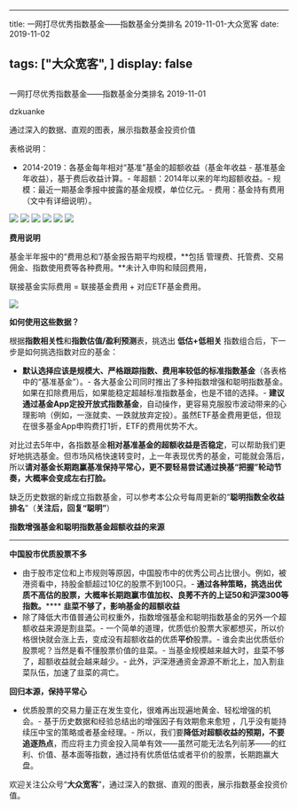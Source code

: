 
---
title:  一网打尽优秀指数基金——指数基金分类排名 2019-11-01-大众宽客
date: 2019-11-02

tags: ["大众宽客", ]
display: false
---


## 



一网打尽优秀指数基金——指数基金分类排名 2019-11-01




dzkuanke




通过深入的数据、直观的图表，展示指数基金投资价值




表格说明：
- 2014-2019：各基金每年相对“基准”基金的超额收益（基金年收益 - 基准基金年收益），基于费后收益计算。- 年超额：2014年以来的年均超额收益。- 规模：最近一期基金季报中披露的基金规模，单位亿元。- 费用：基金持有费用（文中有详细说明）。


<img class="rich_pages js_insertlocalimg" data-ratio="1.6302895322939865" data-s="300,640" src="https://mmbiz.qpic.cn/mmbiz_png/PKw3FQPmhIjibFNS4pI7TJ4JRgwSPuKtRV4YIOUvIgnzAK6mFCSibSYSv8otsHL9icNOyKCZO7cc0soHq0adrXLow/640?wx_fmt=png" data-type="png" data-w="898" style="">

<img class="rich_pages js_insertlocalimg" data-ratio="0.9617977528089887" data-s="300,640" src="https://mmbiz.qpic.cn/mmbiz_png/PKw3FQPmhIjibFNS4pI7TJ4JRgwSPuKtRHOV1uPqZicFj5jxwCwIbv64hEvOfSfgwE7REajU04ThTzHIQib8mEdicA/640?wx_fmt=png" data-type="png" data-w="890" style="">

<img class="rich_pages js_insertlocalimg" data-ratio="1.4933035714285714" data-s="300,640" src="https://mmbiz.qpic.cn/mmbiz_png/PKw3FQPmhIjibFNS4pI7TJ4JRgwSPuKtRoOzyvrPKMgc0hibicglUhDNaykX29XhYmCelC33kDMbjvICDu93a315Q/640?wx_fmt=png" data-type="png" data-w="896" style="">

<img class="rich_pages js_insertlocalimg" data-ratio="1.288248337028825" data-s="300,640" src="https://mmbiz.qpic.cn/mmbiz_png/PKw3FQPmhIjibFNS4pI7TJ4JRgwSPuKtR3OljOicicnIacr1BV1pXCT0xwtTEuFFFrxviaiazQWaHsuzTHSKJZQxgZA/640?wx_fmt=png" data-type="png" data-w="902" style="">

<img class="rich_pages js_insertlocalimg" data-ratio="1" data-s="300,640" src="https://mmbiz.qpic.cn/mmbiz_png/PKw3FQPmhIjibFNS4pI7TJ4JRgwSPuKtRysTE6BJmuear575DZ0OR5bKcs6GYjcyjibTBof3dbvbE120JTLpz8Qg/640?wx_fmt=png" data-type="png" data-w="902" style="">

<img class="rich_pages js_insertlocalimg" data-ratio="0.8677130044843049" data-s="300,640" src="https://mmbiz.qpic.cn/mmbiz_png/PKw3FQPmhIjibFNS4pI7TJ4JRgwSPuKtRg8y1AiaLMDmKlbZKVucnsVKLFXzpS8lSq9OIgoPsRP4962t1Z5ugcjQ/640?wx_fmt=png" data-type="png" data-w="892" style="">



**费用说明**



基金半年报中的“费用总和”/基金报告期平均规模，**包括 管理费、托管费、交易佣金、指数使用费等各种费用。**未计入申购和赎回费用，



联接基金实际费用 = 联接基金费用 + 对应ETF基金费用。



<img class="rich_pages" data-ratio="0.3739352640545145" data-s="300,640" src="https://mmbiz.qpic.cn/mmbiz_png/PKw3FQPmhIjRfZpR3LYic93G9bLic2bFpgJnJdJe0VWH3Z1CpISTgM0CNibDTEC3icib110gqMOxNWdic0SBNgsAz5kg/640?wx_fmt=png" data-type="png" data-w="1174" style=""/>





**如何使用这些数据？**



根据**指数相关性**和**指数估值/盈利预测**表，挑选出&nbsp;**低估+低相关** 指数组合后，下一步是如何挑选指数对应的基金：
- **默认选择应该是规模大、严格跟踪指数、费用率较低的标准指数基金**（各表格中的“基准基金”）。- 各大基金公司同时推出了多种指数增强和聪明指数基金。如果在扣除费用后，如果能稳定超越标准指数基金，也是不错的选择。- **建议通过基金App定投开放式指数基金**，自动操作，更容易克服股市波动带来的心理影响（例如，一涨就卖、一跌就放弃定投）。虽然ETF基金费用更低，但现在很多基金App申购费打1折，ETF的费用优势不大。


对比过去5年中，各指数基金**相对基准基金的超额收益是否稳定**<h-char unicode="ff0c" class="" style="max-width: 100%;box-sizing: border-box !important;word-wrap: break-word !important;">，</h-char>可以帮助我们更好地挑选基金。但市场风格快速转变时，上一年表现优秀的基金，可能就会落后，所以**请对基金长期跑赢基准保持平常心，更不要轻易尝试通过换基“把握”轮动节奏，大概率会变成左右打脸。**



缺乏历史数据的新成立指数基金，可以参考本公众号每周更新的“**聪明指数全收益排名**”（**关注后，回复“聪明”**）





**指数增强基金和聪明指数基金超额收益的来源**

****

**中国股市优质股票不多**
- 由于股市定位和上市规则等原因，中国股市中的优秀公司占比很小。例如，被港资看中，持股金额超过10亿的股票不到100只。- **通过各种策略，挑选出优质不高估的股票，大概率长期跑赢市值加权、良莠不齐的上证50和沪深300等指数。******
**韭菜不够了，影响基金的超额收益**
- 除了降低大市值普通公司权重外，指数增强基金和聪明指数基金的另外一个超额收益来源是割韭菜。- 一个简单的道理，优质低价股票大家都想买，所以价格很快就会涨上去，变成没有超额收益的优质**平价**股票。- 谁会卖出优质低价股票呢？当然是看不懂股票价值的韭菜。- 当基金规模越来越大时，韭菜不够了，超额收益就会越来越少。- 此外，沪深港通资金源源不断北上，加入割韭菜队伍，加速了韭菜的凋亡。


**回归本源，保持平常心**
- 优质股票的交易力量正在发生变化，很难再出现遍地黄金、轻松增强的机会。- 基于历史数据和经验总结出的增强因子有效期愈来愈短 ，几乎没有能持续压中宝的策略或者基金经理。- 所以，我们要**降低对超额收益的预期，不要追逐热点**，而应将主力资金投入简单有效——虽然可能无法名列前茅——的红利、价值、基本面等指数，通过持有优质低估或者平价的股票，长期跑赢大盘。


欢迎关注公众号“**大众宽客**”，通过深入的数据、直观的图表，展示指数基金投资价值。








